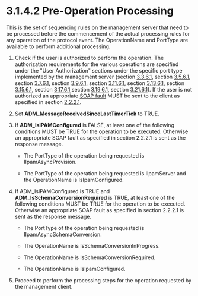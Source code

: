 <html dir="LTR" xmlns:mshelp="http://msdn.microsoft.com/mshelp" xmlns:ddue="http://ddue.schemas.microsoft.com/authoring/2003/5" xmlns:xlink="http://www.w3.org/1999/xlink" xmlns:tool="http://www.microsoft.com/tooltip">
 <body>
 <div id="header">
 <h1 class="heading">3.1.4.2 Pre-Operation Processing</h1>
 </div>
 <div id="mainSection">
 <div id="mainBody">
 <div id="allHistory" class="saveHistory"></div>
 <div id="sectionSection0" class="section" name="collapseableSection">
 

<p>This is the set of sequencing rules on the management server
that need to be processed before the commencement of the actual processing
rules for any operation of the protocol event. The OperationName and PortType
are available to perform additional processing.</p>

<ol><li><p><span> </span>Check if the
user is authorized to perform the operation. The authorization requirements for
the various operations are specified under the &quot;User Authorization&quot;
sections under the specific port type implemented by the management server
(section <a href="243f5183-b27a-4a41-af43-bfc1d34ee975.md">3.3.6.1</a>,
section <a href="dfd83f83-ec5a-4cd9-9311-4df1d2b52c94.md">3.5.6.1</a>,
section <a href="7b97c05f-d6cc-4bdf-8631-699f0fb45465.md">3.7.6.1</a>,
section <a href="f6699511-4bf8-462a-b5cf-f2f63199d648.md">3.9.6.1</a>,
section <a href="1896e4f3-448e-40f7-ad90-0f862fe00e92.md">3.11.6.1</a>,
section <a href="8d40c954-1a2c-4e1d-b576-8ba83d246355.md">3.13.6.1</a>,
section <a href="94b57cd9-08fe-49e6-9a12-d22ca2529c94.md">3.15.6.1</a>,
section <a href="e6926b20-caf4-430f-bfdb-4cc3ffca923b.md">3.17.6.1</a>,section
<a href="e4efa6c4-ef2a-4d65-980f-dceaeed23db3.md">3.19.6.1</a>, section <a href="5b11a37d-b37e-4c29-a712-85074548102e.md">3.21.6.1</a>). If the user is
not authorized an appropriate <a href="21b4a631-8f28-420f-822f-c5f879d5046e.md#gt_ec8728a8-1a75-426f-8767-aa1932c7c19f">SOAP
fault</a> MUST be sent to the client as specified in section <a href="a90ad88d-2468-4ac1-bbb9-8f921d15bbc8.md">2.2.2.1</a>.</p>

</li><li><p><span> </span>Set <b>ADM_MessageReceivedSinceLastTimerTick</b>
to TRUE.</p>

</li><li><p><span> </span>If <b>ADM_IsIPAMConfigured</b>
is FALSE, at least one of the following conditions MUST be TRUE for the
operation to be executed. Otherwise an appropriate SOAP fault as specified in
section 2.2.2.1 is sent as the response message.</p>

<ul><li><p><span><span> </span></span>The
PortType of the operation being requested is IIpamAsyncProvision.</p>

</li><li><p><span><span> </span></span>The
PortType of the operation being requested is IIpamServer and the OperationName
is IsIpamConfigured.</p>

</li></ul></li><li><p><span> </span>If
ADM_IsIPAMConfigured is TRUE and <b>ADM_IsSchemaConversionRequired</b> is TRUE,
at least one of the following conditions MUST be TRUE for the operation to be
executed. Otherwise an appropriate SOAP fault as specified in section 2.2.2.1
is sent as the response message.</p>

<ul><li><p><span><span> </span></span>The
PortType of the operation being requested is IIpamAsyncSchemaConversion.</p>

</li><li><p><span><span> </span></span>The
OperationName is IsSchemaConversionInProgress.</p>

</li><li><p><span><span> </span></span>The
OperationName is IsSchemaConversionRequired.</p>

</li><li><p><span><span> </span></span>The
OperationName is IsIpamConfigured.</p>

</li></ul></li><li><p><span> </span>Proceed to
perform the processing steps for the operation requested by the management
client.</p>

</li></ol>
 </div>
 </div>
 </div>
 </body>
</html>